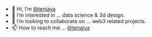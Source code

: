 - 👋 Hi, I’m [@teniaya](https://twitter.com/t3naiya)
- 👀 I’m interested in ... data science & 3d design.
- 🖤 I’m looking to collaborate on ... web3 related projects.
- 📫 How to reach me ... [@tenaiya](https://www.instagram.com/t3naiya/)

<!---
teniaya/teniaya is a ✨ special ✨ repository because its `README.md` (this file) appears on your GitHub profile.
You can click the Preview link to take a look at your changes.
--->
